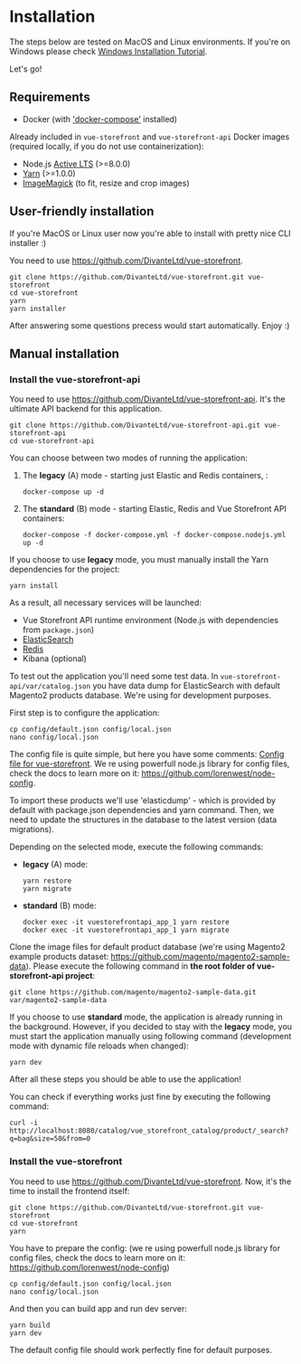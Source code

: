 # Installation

The steps below are tested on MacOS and Linux environments. If you're on Windows please check [Windows Installation Tutorial](https://github.com/DivanteLtd/vue-storefront/blob/master/doc/Installing%20on%20Windows.md).

Let's go!

## Requirements
- Docker (with ['docker-compose'](https://docs.docker.com/compose/install/) installed)

Already included in `vue-storefront` and `vue-storefront-api` Docker images (required locally, if you do not use containerization):
- Node.js [Active LTS](https://github.com/nodejs/Release) (>=8.0.0)
- [Yarn](https://yarnpkg.com/en/docs/install) (>=1.0.0)
- [ImageMagick](https://www.imagemagick.org/script/index.php) (to fit, resize and crop images)

## User-friendly installation

If you're MacOS or Linux user now you're able to install with pretty nice CLI installer :)

You need to use https://github.com/DivanteLtd/vue-storefront.

```
git clone https://github.com/DivanteLtd/vue-storefront.git vue-storefront
cd vue-storefront
yarn
yarn installer
```

After answering some questions precess would start automatically. Enjoy :)

## Manual installation

### Install the vue-storefront-api

You need to use https://github.com/DivanteLtd/vue-storefront-api. It's the ultimate API backend for this application.

```
git clone https://github.com/DivanteLtd/vue-storefront-api.git vue-storefront-api
cd vue-storefront-api
```

You can choose between two modes of running the application:

1. The **legacy** (A) mode - starting just Elastic and Redis containers, :
   ```
   docker-compose up -d
   ```

2. The **standard** (B) mode - starting Elastic, Redis and Vue Storefront API containers:
   ```
   docker-compose -f docker-compose.yml -f docker-compose.nodejs.yml up -d
   ```

If you choose to use **legacy** mode, you must manually install the Yarn dependencies for the project:

```
yarn install
```

As a result, all necessary services will be launched:
- Vue Storefront API runtime environment (Node.js with dependencies from `package.json`)
- [ElasticSearch](https://www.elastic.co/products/elasticsearch)
- [Redis](https://redis.io/)
- Kibana (optional)

To test out the application you'll need some test data. In `vue-storefront-api/var/catalog.json` you have data dump for ElasticSearch with default Magento2 products database. We're using for development purposes.

First step is to configure the application:

```
cp config/default.json config/local.json
nano config/local.json
```

The config file is quite simple, but here you have some comments: [Config file for vue-storefront](https://github.com/DivanteLtd/vue-storefront/wiki/Config-file-format-for-vue-storefront).
We re using powerfull node.js library for config files, check the docs to learn more on it: https://github.com/lorenwest/node-config.

To import these products we'll use 'elasticdump' - which is provided by default with package.json dependencies and yarn command. Then, we need to update the structures in the database to the latest version (data migrations).

Depending on the selected mode, execute the following commands:
- **legacy** (A) mode:
  ```
  yarn restore
  yarn migrate
  ```
- **standard** (B) mode:
  ```
  docker exec -it vuestorefrontapi_app_1 yarn restore
  docker exec -it vuestorefrontapi_app_1 yarn migrate
  ```

Clone the image files for default product database (we're using Magento2 example products dataset: https://github.com/magento/magento2-sample-data). Please execute the following command in **the root folder of vue-storefront-api project**:

```
git clone https://github.com/magento/magento2-sample-data.git var/magento2-sample-data
```

If you choose to use **standard** mode, the application is already running in the background. However, if you decided to stay with the **legacy** mode, you must start the application manually using following command (development mode with dynamic file reloads when changed):

```
yarn dev
```

After all these steps you should be able to use the application!

You can check if everything works just fine by executing the following command:
```
curl -i http://localhost:8080/catalog/vue_storefront_catalog/product/_search?q=bag&size=50&from=0
```

### Install the vue-storefront
You need to use https://github.com/DivanteLtd/vue-storefront.
Now, it's the time to install the frontend itself:

```
git clone https://github.com/DivanteLtd/vue-storefront.git vue-storefront
cd vue-storefront
yarn
```

You have to prepare the config:
(we re using powerfull node.js library for config files, check the docs to learn more on it: https://github.com/lorenwest/node-config)

```
cp config/default.json config/local.json
nano config/local.json
```

And then you can build app and run dev server:
```
yarn build
yarn dev
```

The default config file should work perfectly fine for default purposes.
